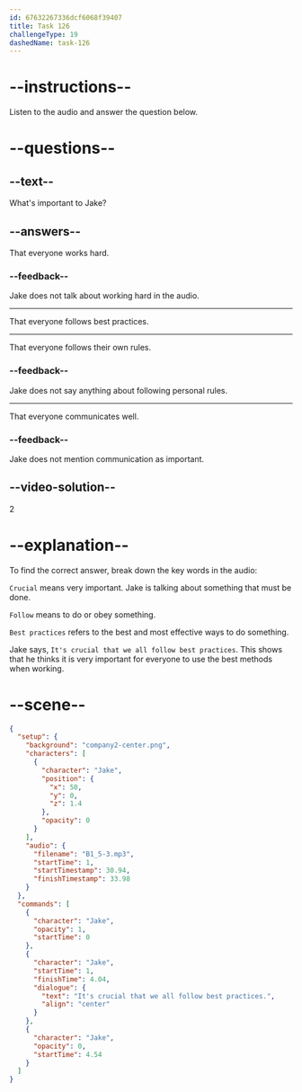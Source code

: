 ```yaml
---
id: 67632267336dcf6068f39407
title: Task 126
challengeType: 19
dashedName: task-126
---
```

<!-- (audio) Jake: It's crucial that we all follow best practices. -->

# --instructions--

Listen to the audio and answer the question below.

# --questions--

## --text--

What's important to Jake?

## --answers--

That everyone works hard.

### --feedback--

Jake does not talk about working hard in the audio.

---

That everyone follows best practices.

---

That everyone follows their own rules.

### --feedback--

Jake does not say anything about following personal rules.

---

That everyone communicates well.

### --feedback--

Jake does not mention communication as important.

## --video-solution--

2

# --explanation--

To find the correct answer, break down the key words in the audio:

`Crucial` means very important. Jake is talking about something that must be done.

`Follow` means to do or obey something.

`Best practices` refers to the best and most effective ways to do something.

Jake says, `It's crucial that we all follow best practices`. This shows that he thinks it is very important for everyone to use the best methods when working.

# --scene--

```json
{
  "setup": {
    "background": "company2-center.png",
    "characters": [
      {
        "character": "Jake",
        "position": {
          "x": 50,
          "y": 0,
          "z": 1.4
        },
        "opacity": 0
      }
    ],
    "audio": {
      "filename": "B1_5-3.mp3",
      "startTime": 1,
      "startTimestamp": 30.94,
      "finishTimestamp": 33.98
    }
  },
  "commands": [
    {
      "character": "Jake",
      "opacity": 1,
      "startTime": 0
    },
    {
      "character": "Jake",
      "startTime": 1,
      "finishTime": 4.04,
      "dialogue": {
        "text": "It's crucial that we all follow best practices.",
        "align": "center"
      }
    },
    {
      "character": "Jake",
      "opacity": 0,
      "startTime": 4.54
    }
  ]
}
```
